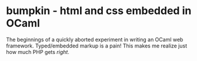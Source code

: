 bumpkin - html and css embedded in OCaml
=======

The beginnings of a quickly aborted experiment in writing an OCaml web framework. 
Typed/embedded markup is a pain! This makes me realize just how much PHP gets *right*. 